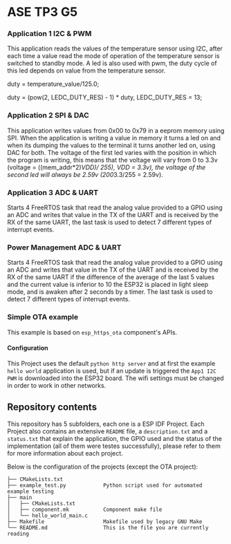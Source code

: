 # ASE TP3 G5

### Application 1 I2C & PWM

This application reads the values of the temperature sensor using I2C, after each time a value read the mode of operation of the temperature sensor is switched to standby mode. A led is also used with pwm, the duty cycle of this led depends on value from the temperature sensor.

duty = temperature_value/125.0; 

duty = (pow(2, LEDC_DUTY_RES) - 1) * duty, LEDC_DUTY_RES = 13;

### Application 2 SPI & DAC

This application writes values from 0x00 to 0x79 in a eeprom memory using SPI. When the application is writing a value in memory it turns a led on and when its dumping the values to the terminal it turns another led on, using DAC for both.
The voltage of the first led varies with the position in which the program is writing, this means that the voltage will vary from 0 to 3.3v (voltage = ((mem_addr*2)*VDD)/ 255), VDD = 3.3v), the voltage of the second led will always be 2.59v (200*3.3/255 = 2.59v).


### Application 3 ADC & UART

Starts 4 FreeRTOS task that read the analog value provided to a GPIO using an ADC and writes that value in the TX of the UART and is received by the RX of the same UART, the last task is used to detect 7 different types of interrupt events.


### Power Management ADC & UART

Starts 4 FreeRTOS task that read the analog value provided to a GPIO using an ADC and writes that value in the TX of the UART and is received by the RX of the same UART if the difference of the average of the last 5 values and the current value is inferior to 10 the ESP32 is placed in light sleep mode, and is awaken after 2 seconds by a timer. The last task is used to detect 7 different types of interrupt events.


### Simple OTA example

This example is based on `esp_https_ota` component's APIs.

#### Configuration

This Project uses the default `python http server` and at first the example `hello world` application is used, but if an update is triggered the `App1 I2C PWM` is downloaded into the ESP32 board. The wifi settings must be changed in order to work in other networks.

## Repository contents

This repository has 5 subfolders, each one is a ESP IDF Project. Each Project also contains an extensive `README` file, a `description.txt` and a `status.txt` that explain the application, the GPIO used and the status of the implementation (all of them were testes successfully), please refer to them for more information about each project.

Below is the configuration of the projects (except the OTA project):

```
├── CMakeLists.txt
├── example_test.py            Python script used for automated example testing
├── main
│   ├── CMakeLists.txt
│   ├── component.mk           Component make file
│   └── hello_world_main.c
├── Makefile                   Makefile used by legacy GNU Make
└── README.md                  This is the file you are currently reading
```
